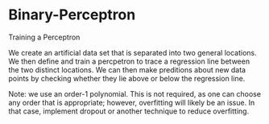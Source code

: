 # Binary-Perceptron
Training a Perceptron

We create an artificial data set that is separated into two general locations. We then define and train a percpetron to trace a regression line between the two distinct locations. We can then make preditions about new data points by checking whether they lie above or below the regression line.

Note: we use an order-1 polynomial. This is not required, as one can choose any order that is appropriate; however, overfitting will likely be an issue. In that case, implement dropout or another technique to reduce overfitting.
